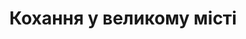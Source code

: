 ---
layout: archive_film
permalink: ua/archive/2020/long-short/big-city-love

title: Кохання у великому місті
director: Денис Левада
country: Україна
description: Молода пара свариться у кафе. Причина не відома, але виглядає дуже серйозно. Після довгої розмови, вони врешті розходяться, і кожен з них йде в свій бік назустріч власним пригодам нічного життя у великому місті. 
category: long-short
image_folder: images/films/archive/2020/long-short/big-city-love
is_winner: false
submission_year: 2020
lang: ua
---